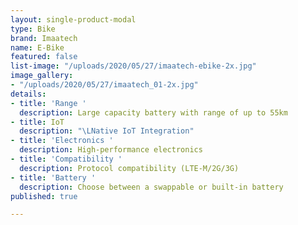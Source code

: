 ```yaml
---
layout: single-product-modal
type: Bike
brand: Imaatech
name: E-Bike
featured: false
list-image: "/uploads/2020/05/27/imaatech-ebike-2x.jpg"
image_gallery:
- "/uploads/2020/05/27/imaatech_01-2x.jpg"
details:
- title: 'Range '
  description: Large capacity battery with range of up to 55km
- title: IoT
  description: "\LNative IoT Integration"
- title: 'Electronics '
  description: High-performance electronics
- title: 'Compatibility '
  description: Protocol compatibility (LTE-M/2G/3G)
- title: 'Battery '
  description: Choose between a swappable or built-in battery
published: true

---
```

